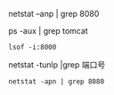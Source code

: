 netstat –anp | grep 8080

ps -aux | grep tomcat

```
lsof -i:8000
```

netstat -tunlp |grep 端口号

```
netstat -apn | grep 8080
```
